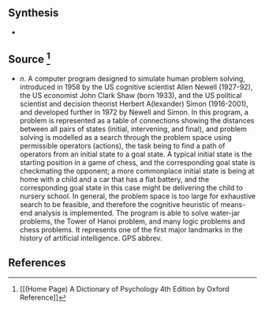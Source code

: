 ## Synthesis
- 
## Source [^1]
- $n$. A computer program designed to simulate human problem solving, introduced in 1958 by the US cognitive scientist Allen Newell (1927-92), the US economist John Clark Shaw (born 1933), and the US political scientist and decision theorist Herbert A(lexander) Simon (1916-2001), and developed further in 1972 by Newell and Simon. In this program, a problem is represented as a table of connections showing the distances between all pairs of states (initial, intervening, and final), and problem solving is modelled as a search through the problem space using permissible operators (actions), the task being to find a path of operators from an initial state to a goal state. A typical initial state is the starting position in a game of chess, and the corresponding goal state is checkmating the opponent; a more commonplace initial state is being at home with a child and a car that has a flat battery, and the corresponding goal state in this case might be delivering the child to nursery school. In general, the problem space is too large for exhaustive search to be feasible, and therefore the cognitive heuristic of means-end analysis is implemented. The program is able to solve water-jar problems, the Tower of Hanoi problem, and many logic problems and chess problems. It represents one of the first major landmarks in the history of artificial intelligence. GPS abbrev.
## References

[^1]: [[(Home Page) A Dictionary of Psychology 4th Edition by Oxford Reference]]